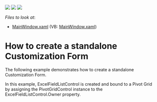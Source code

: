 <!-- default badges list -->
![](https://img.shields.io/endpoint?url=https://codecentral.devexpress.com/api/v1/VersionRange/128578503/21.2.3%2B)
[![](https://img.shields.io/badge/Open_in_DevExpress_Support_Center-FF7200?style=flat-square&logo=DevExpress&logoColor=white)](https://supportcenter.devexpress.com/ticket/details/E2980)
[![](https://img.shields.io/badge/📖_How_to_use_DevExpress_Examples-e9f6fc?style=flat-square)](https://docs.devexpress.com/GeneralInformation/403183)
<!-- default badges end -->
<!-- default file list -->
*Files to look at*:

* [MainWindow.xaml](./CS/DXPivotGrid_StandaloneFieldList/MainWindow.xaml) (VB: [MainWindow.xaml](./VB/DXPivotGrid_StandaloneFieldList/MainWindow.xaml))
<!-- default file list end -->
# How to create a standalone Customization Form


<p>The following example demonstrates how to create a standalone Customization Form.</p><p>In this example, ExcelFieldListControl is created and bound to a Pivot Grid by assigning the PivotGridControl instance to the ExcelFieldListControl.Owner property.</p>

<br/>



